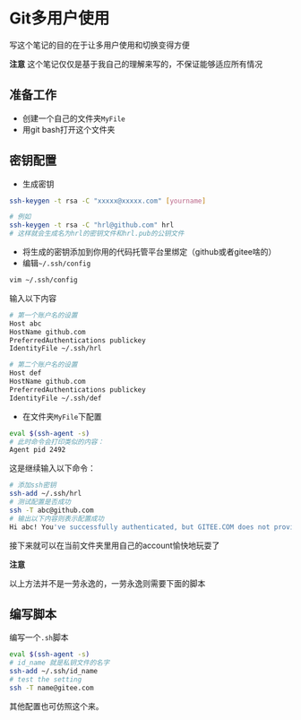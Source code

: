 # Git多用户使用

写这个笔记的目的在于让多用户使用和切换变得方便

**注意**
这个笔记仅仅是基于我自己的理解来写的，不保证能够适应所有情况

## 准备工作

* 创建一个自己的文件夹`MyFile`
* 用git bash打开这个文件夹
  
## 密钥配置

* 生成密钥
```bash
ssh-keygen -t rsa -C "xxxxx@xxxxx.com" [yourname]

# 例如
ssh-keygen -t rsa -C "hrl@github.com" hrl
# 这样就会生成名为hrl的密钥文件和hrl.pub的公钥文件
```
* 将生成的密钥添加到你用的代码托管平台里绑定（github或者gitee啥的）
* 编辑`~/.ssh/config`
```bash
vim ~/.ssh/config
```
输入以下内容
```bash
# 第一个账户名的设置
Host abc
HostName github.com
PreferredAuthentications publickey
IdentityFile ~/.ssh/hrl

# 第二个账户名的设置
Host def
HostName github.com
PreferredAuthentications publickey
IdentityFile ~/.ssh/def
```

* 在文件夹`MyFile`下配置
```bash
eval $(ssh-agent -s)
# 此时命令会打印类似的内容：
Agent pid 2492
```
这是继续输入以下命令：
```bash
# 添加ssh密钥
ssh-add ~/.ssh/hrl
# 测试配置是否成功
ssh -T abc@github.com
# 输出以下内容则表示配置成功
Hi abc! You've successfully authenticated, but GITEE.COM does not provide shell access.
```

接下来就可以在当前文件夹里用自己的account愉快地玩耍了

**注意**

以上方法并不是一劳永逸的，一劳永逸则需要下面的脚本

## 编写脚本

编写一个`.sh`脚本

```bash
eval $(ssh-agent -s)
# id_name 就是私钥文件的名字
ssh-add ~/.ssh/id_name
# test the setting
ssh -T name@gitee.com
```

其他配置也可仿照这个来。
